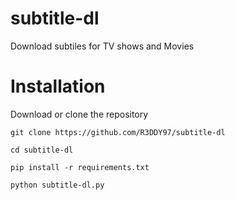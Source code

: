# subtitle-dl
Download subtiles for TV shows and Movies

# Installation
Download or clone the repository

`git clone https://github.com/R3DDY97/subtitle-dl`

`cd subtitle-dl`

`pip install -r requirements.txt`

`python subtitle-dl.py`
